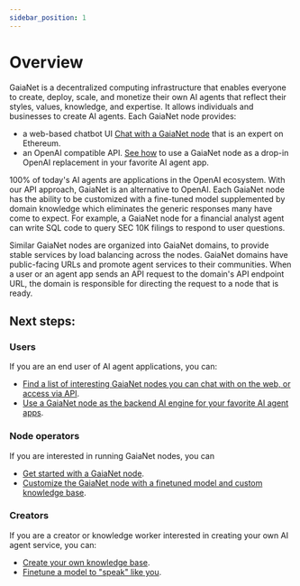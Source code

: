 ```yaml
---
sidebar_position: 1
---
```


# Overview

GaiaNet is a decentralized computing infrastructure that enables everyone to create, deploy, scale, and monetize their own AI agents that reflect their styles, values, knowledge, and expertise.
It allows individuals and businesses to create AI agents. Each GaiaNet node provides:

* a web-based chatbot UI [Chat with a GaiaNet node](https://vitalik.gaianet.network/chatbot-ui/index.html) that is an expert on Ethereum.
* an OpenAI compatible API. [See how](user-guide/apps/dify) to use a GaiaNet node as a drop-in OpenAI replacement in your favorite AI agent app. 

100% of today's AI agents are applications in the OpenAI ecosystem. With our API approach, GaiaNet is an alternative to OpenAI. Each GaiaNet node has the ability to be customized with a fine-tuned model supplemented by domain knowledge which eliminates the generic responses many have come to expect. For example, a GaiaNet node for a financial analyst agent can write SQL code to query SEC 10K filings to respond to user questions. 

Similar GaiaNet nodes are organized into GaiaNet domains, to provide stable services by load balancing across the nodes. GaiaNet domains have public-facing URLs and promote agent services to their communities. When a user or an agent app sends an API request to the domain's API endpoint URL, the domain is responsible for directing the request to a node that is ready. 

## Next steps:

### Users

If you are an end user of AI agent applications, you can:

* [Find a list of interesting GaiaNet nodes you can chat with on the web, or access via API](./user-guide/nodes.md).
* [Use a GaiaNet node as the backend AI engine for your favorite AI agent apps](./category/agent-frameworks-and-apps). 

### Node operators

If you are interested in running GaiaNet nodes, you can

* [Get started with a GaiaNet node](./node-guide/quick-start.md).
* [Customize the GaiaNet node with a finetuned model and custom knowledge base](./node-guide/customize.md).

### Creators

If you are a creator or knowledge worker interested in creating your own AI agent service, you can:

* [Create your own knowledge base](./category/knowledge-bases).
* [Finetune a model to "speak" like you](./category/gaianet-node-with-finetuned-llms).


